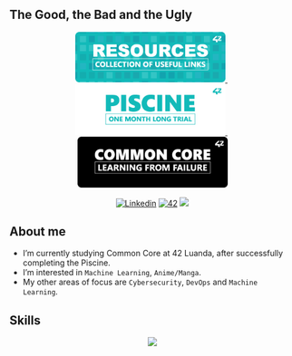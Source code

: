 ## The Good, the Bad and the Ugly

<p float="left" align="center">
  <a href="https://github.com/rpambo/42-resources">
    <img src="https://github.com/rpambo/rpambo/blob/main/42/banners/profile/github_profile_banner_round_resources_v1.png" width="265"/>
  </a>
  &nbsp;
  <a href="https://github.com/rpambo/42-piscine">
    <img src="https://github.com/rpambo/rpambo/blob/main/42/banners/profile/github_profile_banner_round_piscine_v1.png" width="265"/>
  </a>
  &nbsp;
  <a href="https://github.com/rpambo/42-common-core">
    <img src="https://github.com/rpambo/rpambo/blob/main/42/banners/profile/github_profile_banner_round_common_core_v1.png" width="265"/>
  </a>
</p>

<p align="center">
  <a href='https://www.linkedin.com/in/rafaelkitoco' target="_blank"><img alt='Linkedin' src='https://img.shields.io/badge/LinkedIn-100000?style=flat&logo=Linkedin&logoColor=white&labelColor=0A66C2&color=0A66C2'/></a>
  </a>
  <a href='https://profile.intra.42.fr/users/rpambo' target="_blank"><img alt='42' src='https://img.shields.io/badge/Luanda-100000?style=flat&logo=42&logoColor=white&labelColor=000000&color=000000'/></a>
  </a>
  <img src="https://komarev.com/ghpvc/?username=rpambo&style=flat&color=blue&label=Profile+Visits"></a>
  </a>
</p>

## About me

- I’m currently studying Common Core at 42 Luanda, after successfully completing the Piscine.
- I’m interested in `Machine Learning`, `Anime/Manga`.
- My other areas of focus are `Cybersecurity`, `DevOps` and `Machine Learning`.

## Skills

<p align="center">
  <a href="https://skillicons.dev">
    <img src="https://skillicons.dev/icons?i=c,cpp,html,css,python,git,github,bash,linux,vscode,markdow,wordpress,redis,ftp,mariadb,docker" />
  </a>
</p>
